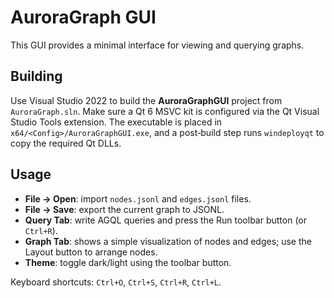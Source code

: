 # AuroraGraph GUI

This GUI provides a minimal interface for viewing and querying graphs.

## Building

Use Visual Studio 2022 to build the **AuroraGraphGUI** project from
`AuroraGraph.sln`. Make sure a Qt 6 MSVC kit is configured via the Qt Visual
Studio Tools extension. The executable is placed in
`x64/<Config>/AuroraGraphGUI.exe`, and a post‑build step runs `windeployqt` to
copy the required Qt DLLs.

## Usage

* **File → Open**: import `nodes.jsonl` and `edges.jsonl` files.
* **File → Save**: export the current graph to JSONL.
* **Query Tab**: write AGQL queries and press the Run toolbar button (or `Ctrl+R`).
* **Graph Tab**: shows a simple visualization of nodes and edges; use the Layout button to arrange nodes.
* **Theme**: toggle dark/light using the toolbar button.

Keyboard shortcuts: `Ctrl+O`, `Ctrl+S`, `Ctrl+R`, `Ctrl+L`.
